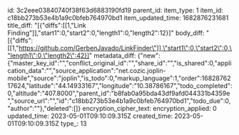 id: 3c2eee03840740f38f63d6883190fd19
parent_id: 
item_type: 1
item_id: c18bb273b53e4b1a9c0bfeb764970bd1
item_updated_time: 1682876231681
title_diff: "[{\"diffs\":[[1,\"Link Finding\"]],\"start1\":0,\"start2\":0,\"length1\":0,\"length2\":12}]"
body_diff: "[{\"diffs\":[[1,\"https://github.com/GerbenJavado/LinkFinder\"]],\"start1\":0,\"start2\":0,\"length1\":0,\"length2\":42}]"
metadata_diff: {"new":{"master_key_id":"","conflict_original_id":"","share_id":"","is_shared":0,"application_data":"","source_application":"net.cozic.joplin-mobile","source":"joplin","is_todo":0,"markup_language":1,"order":1682876217624,"latitude":"44.14933167","longitude":"10.38786167","todo_completed":0,"altitude":"407.8000","parent_id":"b8fab0a95bda43df9afd044331b4359e","source_url":"","id":"c18bb273b53e4b1a9c0bfeb764970bd1","todo_due":0,"author":""},"deleted":[]}
encryption_cipher_text: 
encryption_applied: 0
updated_time: 2023-05-01T09:10:09.315Z
created_time: 2023-05-01T09:10:09.315Z
type_: 13